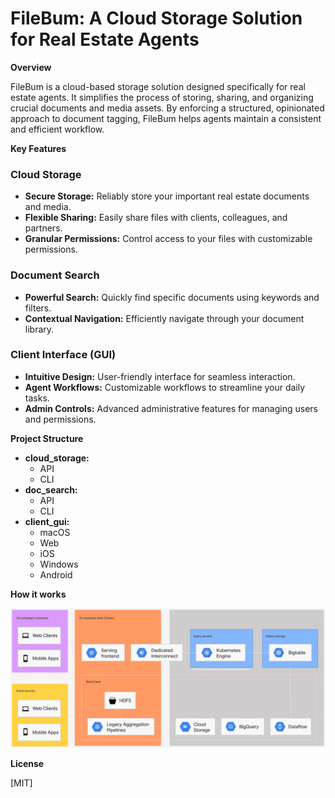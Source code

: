 # FileBum: A Cloud Storage Solution for Real Estate Agents

**Overview**

FileBum is a cloud-based storage solution designed specifically for real estate agents. It simplifies the process of storing, sharing, and organizing crucial documents and media assets. By enforcing a structured, opinionated approach to document tagging, FileBum helps agents maintain a consistent and efficient workflow.

**Key Features**

### Cloud Storage

- **Secure Storage:** Reliably store your important real estate documents and media.
- **Flexible Sharing:** Easily share files with clients, colleagues, and partners.
- **Granular Permissions:** Control access to your files with customizable permissions.

### Document Search

- **Powerful Search:** Quickly find specific documents using keywords and filters.
- **Contextual Navigation:** Efficiently navigate through your document library.

### Client Interface (GUI)

- **Intuitive Design:** User-friendly interface for seamless interaction.
- **Agent Workflows:** Customizable workflows to streamline your daily tasks.
- **Admin Controls:** Advanced administrative features for managing users and permissions.

**Project Structure**

- **cloud_storage:**
  - API
  - CLI
- **doc_search:**
  - API
  - CLI
- **client_gui:**
  - macOS
  - Web
  - iOS
  - Windows
  - Android

**How it works**

![GCP Architecture](./architecture.png)

**License**

[MIT]
